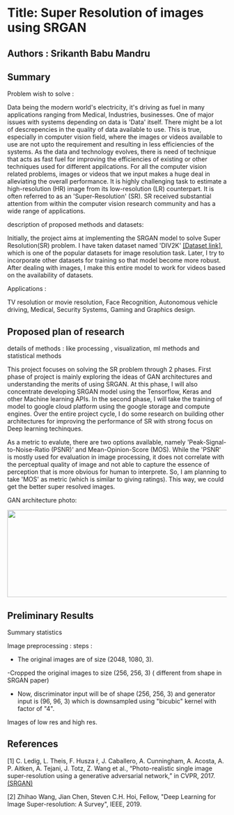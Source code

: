 # Title: Super Resolution of images using SRGAN

## Authors : Srikanth Babu Mandru

## Summary 

Problem wish to solve :

Data being the modern world's electricity, it's driving as fuel in many applications ranging from Medical, Industries, businesses. One of major issues with systems depending on data is 'Data' itself. There might be a lot of descrepencies in the quality of data available to use. This is true, especially in computer vision field, where the images or videos available to use are not upto the requirement and resulting in less efficiencies of the systems. As the data and technology evolves, there is need of technique that acts as fast fuel for improving the efficiencies of existing or other techniques used for different appilcations. For all the computer vision related problems, images or videos that we input makes a huge deal in alleviating the overall performance. It is highly challenging task to estimate a high-resolution (HR) image from its low-resolution (LR) counterpart. It is often referred to as an 'Super-Resolution' (SR). SR received substantial attention from within the computer vision research community and has a wide range of applications.


description of proposed methods and datasets:

Initially, the project aims at implementing the SRGAN model to solve Super Resolution(SR) problem. I have taken dataset named 'DIV2K' [[Dataset link]](https://data.vision.ee.ethz.ch/cvl/DIV2K/), which is one of the popular datasets for image resolution task. Later, I try to incorporate other datasets for training so that model become more robust. After dealing with images, I make this entire model to work for videos based on the availability of datasets.


Applications :

TV resolution or movie resolution,
Face Recognition,
Autonomous vehicle driving,
Medical, 
Security Systems,
Gaming and Graphics design.

## Proposed plan of research

details of methods : like processing , visualization, ml methods and statistical methods


This project focuses on solving the SR problem through 2 phases. First phase of project is mainly exploring the ideas of GAN architectures and understanding the merits of using SRGAN. At this phase, I will also concentrate developing SRGAN model using the Tensorflow, Keras and other Machine learning APIs. In the second phase, I will take the training of model to google cloud platform using the google storage and compute engines. Over the entire project cycle, I do some research on building other architectures for improving the performance of SR with strong focus on Deep learning techinques. 

As a metric to evalute, there are two options available, namely 'Peak-Signal-to-Noise-Ratio (PSNR)' and Mean-Opinion-Score (MOS). While the 'PSNR' is mostly used for evaluation in image processing, it does not correlate with the perceptual quality of image and not able to capture the essence of perception that is more obvious for human to interprete. So, I am planning to take 'MOS' as metric (which is similar to giving ratings). This way, we could get the better super resolved images. 

GAN architecture photo: 

<img src ="https://developers.google.com/machine-learning/gan/images/gan_diagram.svg" width = "1000" height = "200" >


## Preliminary Results

Summary statistics 

Image preprocessing : 
steps : 
- The original images are of size (2048, 1080, 3).

-Cropped the original images to size (256, 256, 3) ( different from shape in SRGAN paper)

- Now, discriminator input will be of shape (256, 256, 3) and generator input is (96, 96, 3) which is downsampled using "bicubic" kernel with factor of "4".   

Images of low res and high res. 



## References

[1] C. Ledig, L. Theis, F. Husza ́r, J. Caballero, A. Cunningham, A. Acosta, A. P. Aitken, A. Tejani, J. Totz, Z. Wang et al., “Photo-realistic single image super-resolution using a generative adversarial network,” in CVPR, 2017. [(SRGAN)](https://arxiv.org/abs/1609.04802)


[2] Zhihao Wang, Jian Chen, Steven C.H. Hoi, Fellow, "Deep Learning for Image Super-resolution: A Survey", IEEE, 2019.

